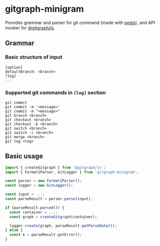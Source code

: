 # gitgraph-minigram

Provides grammar and parser for git command (made with [pegjs](https://www.npmjs.com/package/pegjs)), and API invoker for [@gitgraph/js](https://www.npmjs.com/package/@gitgraph/js).


## Grammar

### Basic structure of input

```
[option]
defaultBranch: <branch>
[log]
...
```

### Supported git commands in `[log]` section

```
git commit
git commit -m '<message>'
git commit -m "<message>"
git branch <branch>
git checkout <branch>
git checkout -b <branch>
git switch <branch>
git switch -c <branch>
git merge <branch>
git tag <tag>
```


## Basic usage

```js
import { createGitgraph } from '@gitgraph/js';
import { Format1Parser, GitLogger } from 'gitgraph-minigram';

const parser = new Format1Parser();
const logger = new GitLogger();

const input = ...;
const parseResult = parser.parse(input);

if (parseResult.parsed()) {
  const container = ...;
  const graph = createGitgraph(container);

  logger.create(graph, parseResult.getParseData());
} else {
  const e = parseResult.getError();
}
```
